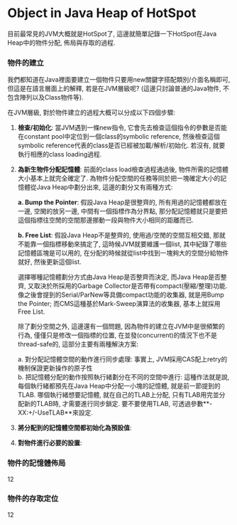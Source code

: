 # Object in Java Heap of HotSpot

目前最常見的JVM大概就是HotSpot了, 這邊就簡單記錄一下HotSpot在Java Heap中的物件分配, 佈局與存取的過程.

### 物件的建立

我們都知道在Java裡面要建立一個物件只要用new關鍵字搭配類別/介面名稱即可, 但這是在語言層面上的解釋, 若是在JVM層級呢? \(這邊只討論普通的Java物件, 不包含陣列以及Class物件等\).

在JVM層級, 對於物件建立的過程大概可以分成以下四個步驟:

1. **檢查/初始化**: 當JVM遇到一條new指令, 它會先去檢查這個指令的參數是否能在constant pool中定位到一個class的symbolic reference, 然後檢查這個symbolic reference代表的class是否已經被加載/解析/初始化. 若沒有, 就要執行相應的class loading過程.

2. **為新生物件分配記憶體**: 前面的class load檢查過程通過後, 物件所需的記憶體大小基本上就完全確定了. 為物件分配空間的任務等同於把一塊確定大小的記憶體從Java Heap中劃分出來, 這邊的劃分又有兩種方式:

   **a. Bump the Pointer**: 假設Java Heap是很整齊的, 所有用過的記憶體都放在一邊, 空閑的放另一邊, 中間有一個指標作為分界點, 那分配記憶體就只是要把這個指標往空閒的空間那邊挪動一段與物件大小相同的距離而已.

   **b. Free List**: 假設Java Heap不是整齊的, 使用過/空閒的空間互相交錯, 那就不能靠一個指標移動來搞定了, 這時候JVM就要維護一個list, 其中紀錄了哪些記憶體區塊是可以用的, 在分配的時候就從list中找到一塊夠大的空間分給物件就好, 然後更新這個list.

   選擇哪種記憶體劃分方式由Java Heap是否整齊而決定, 而Java Heap是否整齊, 又取決於所採用的Garbage Collector是否帶有compact\(壓縮/整理\)功能. 像之後會提到的Serial/ParNew等具備compact功能的收集器, 就是用Bump the Pointer; 而CMS這種基於Mark-Sweep演算法的收集器, 基本上就採用Free List.  
  
   除了劃分空間之外, 這邊還有一個問題, 因為物件的建立在JVM中是很頻繁的行為, 僅僅只是修改一個指標的位置, 在並發\(concurrent\)的情況下也不是thread-safe的, 這部分主要有兩種解決方案:  
  
   a. 對分配記憶體空間的動作進行同步處理: 事實上, JVM採用CAS配上retry的機制保證更新操作的原子性  
   b. 把記憶體分配的動作按照執行緒劃分在不同的空間中進行: 這種作法就是說, 每個執行緒都預先在Java Heap中分配一小塊的記憶體, 就是前一節提到的TLAB. 哪個執行緒想要記憶體, 就在自己的TLAB上分配, 只有TLAB用完並分配新的TLAB時, 才需要進行同步鎖定. 要不要使用TLAB, 可透過參數**-XX:+/-UseTLAB**來設定.

3. **將分配到的記憶體空間都初始化為預設值**: 

4. **對物件進行必要的設置**:

### 物件的記憶體佈局

12

### 物件的存取定位

12

